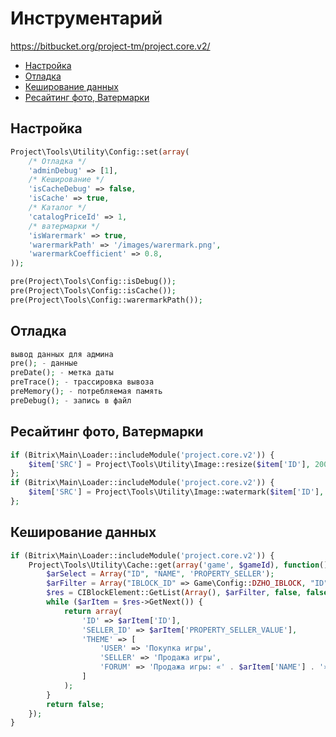 # Инструментарий 
https://bitbucket.org/project-tm/project.core.v2/

- [Настройка](#Настройка)
- [Отладка](#Отладка)
- [Кеширование данных](#Кеширование-данных)
- [Ресайтинг фото, Ватермарки](#Ресайтинг-фото-ватермарки)

## Настройка
```php
Project\Tools\Utility\Config::set(array(
    /* Отладка */
    'adminDebug' => [1],
    /* Кеширование */
    'isCacheDebug' => false,
    'isCache' => true,
    /* Каталог */
    'catalogPriceId' => 1,
    /* ватермарки */
    'isWarermark' => true,
    'warermarkPath' => '/images/warermark.png',
    'warermarkСoefficient' => 0.8,
));

pre(Project\Tools\Config::isDebug());
pre(Project\Tools\Config::isCache());
pre(Project\Tools\Config::warermarkPath());
```

## Отладка
```php
вывод данных для админа
pre(); - данные
preDate(); - метка даты
preTrace(); - трассировка вывоза
preMemory(); - потребляемая память
preDebug(); - запись в файл
```

## Ресайтинг фото, Ватермарки
```php
if (Bitrix\Main\Loader::includeModule('project.core.v2')) {
    $item['SRC'] = Project\Tools\Utility\Image::resize($item['ID'], 200, 200);
}; 
if (Bitrix\Main\Loader::includeModule('project.core.v2')) {
    $item['SRC'] = Project\Tools\Utility\Image::watermark($item['ID'], 200, 200, '/images/warermark.png');
};
```

## Кеширование данных
```php
if (Bitrix\Main\Loader::includeModule('project.core.v2')) {
    Project\Tools\Utility\Cache::get(array('game', $gameId), function() use($gameId) {
        $arSelect = Array("ID", "NAME", 'PROPERTY_SELLER');
        $arFilter = Array("IBLOCK_ID" => Game\Config::DZHO_IBLOCK, "ID" => $gameId);
        $res = CIBlockElement::GetList(Array(), $arFilter, false, false, $arSelect);
        while ($arItem = $res->GetNext()) {
            return array(
                'ID' => $arItem['ID'],
                'SELLER_ID' => $arItem['PROPERTY_SELLER_VALUE'],
                'THEME' => [
                    'USER' => 'Покупка игры',
                    'SELLER' => 'Продажа игры',
                    'FORUM' => 'Продажа игры: «' . $arItem['NAME'] . '»'
                ]
            );
        }
        return false;
    });
}
```
